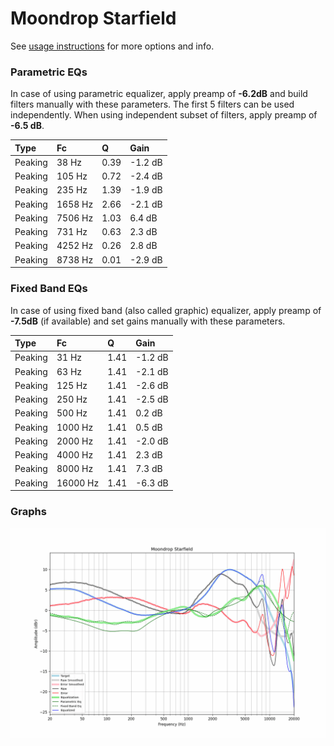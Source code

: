 # Moondrop Starfield
See [usage instructions](https://github.com/jaakkopasanen/AutoEq#usage) for more options and info.

### Parametric EQs
In case of using parametric equalizer, apply preamp of **-6.2dB** and build filters manually
with these parameters. The first 5 filters can be used independently.
When using independent subset of filters, apply preamp of **-6.5 dB**.

| Type    | Fc      |    Q | Gain    |
|:--------|:--------|:-----|:--------|
| Peaking | 38 Hz   | 0.39 | -1.2 dB |
| Peaking | 105 Hz  | 0.72 | -2.4 dB |
| Peaking | 235 Hz  | 1.39 | -1.9 dB |
| Peaking | 1658 Hz | 2.66 | -2.1 dB |
| Peaking | 7506 Hz | 1.03 | 6.4 dB  |
| Peaking | 731 Hz  | 0.63 | 2.3 dB  |
| Peaking | 4252 Hz | 0.26 | 2.8 dB  |
| Peaking | 8738 Hz | 0.01 | -2.9 dB |

### Fixed Band EQs
In case of using fixed band (also called graphic) equalizer, apply preamp of **-7.5dB**
(if available) and set gains manually with these parameters.

| Type    | Fc       |    Q | Gain    |
|:--------|:---------|:-----|:--------|
| Peaking | 31 Hz    | 1.41 | -1.2 dB |
| Peaking | 63 Hz    | 1.41 | -2.1 dB |
| Peaking | 125 Hz   | 1.41 | -2.6 dB |
| Peaking | 250 Hz   | 1.41 | -2.5 dB |
| Peaking | 500 Hz   | 1.41 | 0.2 dB  |
| Peaking | 1000 Hz  | 1.41 | 0.5 dB  |
| Peaking | 2000 Hz  | 1.41 | -2.0 dB |
| Peaking | 4000 Hz  | 1.41 | 2.3 dB  |
| Peaking | 8000 Hz  | 1.41 | 7.3 dB  |
| Peaking | 16000 Hz | 1.41 | -6.3 dB |

### Graphs
![](./Moondrop%20Starfield.png)